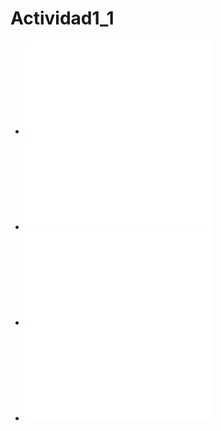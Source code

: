 # Actividad1_1

- ![Ejercicio 1](unidad1/ejercicio1.md)
- ![Ejercicio 2](unidad1/ejercicio2.md)
- ![Ejercicio 3](unidad1/ejercicio3.md)
- ![Ejercicio 4](unidad1/ejercicio4.md)
